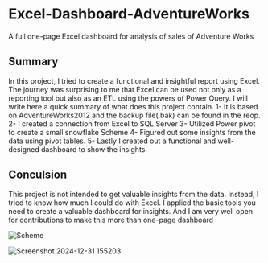 # Excel-Dashboard-AdventureWorks
A full one-page Excel dashboard for analysis of sales of Adventure Works

## Summary
In this project, I tried to create a functional and insightful report using Excel. The journey was surprising to me that Excel can be used not only as a reporting tool
but also as an ETL using the powers of Power Query. I will write here a quick summary of what does this project contain.
1- It is based on AdventureWorks2012 and the backup file(.bak) can be found in the reop.
2- I created a connection from Excel to SQL Server
3- Utilized Power pivot to create a small snowflake Scheme
4- Figured out some insights from the data using pivot tables.
5- Lastly I created out a functional and well-designed dashboard to show the insights.

## Conculsion
This project is not intended to get valuable insights from the data. Instead, I tried to know how much I could do with Excel. I applied the basic tools you need to create a valuable dashboard for insights.
And I am very well open for contributions to make this more than one-page dashboard

![Scheme](https://github.com/user-attachments/assets/6134525e-ea13-4e22-b2e8-3c6a70391176)


![Screenshot 2024-12-31 155203](https://github.com/user-attachments/assets/952673d0-af2e-4905-b895-a538cb9d3061)


